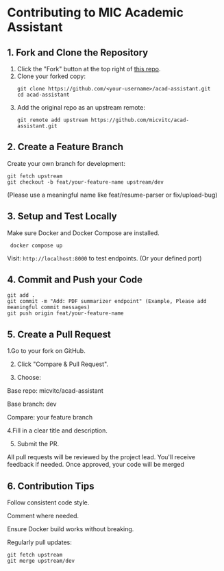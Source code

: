 # Contributing to MIC Academic Assistant
## 1. Fork and Clone the Repository
1. Click the "Fork" button at the top right of [this repo](https://github.com/micvitc/acad-assistant).
2. Clone your forked copy:
   ```
   git clone https://github.com/<your-username>/acad-assistant.git
   cd acad-assistant
   ```
3. Add the original repo as an upstream remote:
   ```
   git remote add upstream https://github.com/micvitc/acad-assistant.git
   ```
## 2. Create a Feature Branch
Create your own branch for development:
```
git fetch upstream
git checkout -b feat/your-feature-name upstream/dev
```
(Please use a meaningful name like feat/resume-parser or fix/upload-bug)
## 3. Setup and Test Locally
Make sure Docker and Docker Compose are installed.
```
 docker compose up
```
Visit: ```http://localhost:8000``` to test endpoints. (Or your defined port)
## 4. Commit and Push your Code
```
git add .
git commit -m "Add: PDF summarizer endpoint" (Example, Please add meaningful commit messages)
git push origin feat/your-feature-name
```
## 5. Create a Pull Request
1.Go to your fork on GitHub.

2. Click "Compare & Pull Request".

3. Choose:

  Base repo: micvitc/acad-assistant

  Base branch: dev

  Compare: your feature branch

4.Fill in a clear title and description.

5. Submit the PR.

All pull requests will be reviewed by the project lead. You'll receive feedback if needed. Once approved, your code will be merged

## 6. Contribution Tips
Follow consistent code style.

Comment where needed.

Ensure Docker build works without breaking.

Regularly pull updates:
```
git fetch upstream
git merge upstream/dev
```
